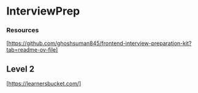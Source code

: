 # InterviewPrep

### Resources

[https://github.com/ghoshsuman845/frontend-interview-preparation-kit?tab=readme-ov-file]


## Level 2

[https://learnersbucket.com/]
